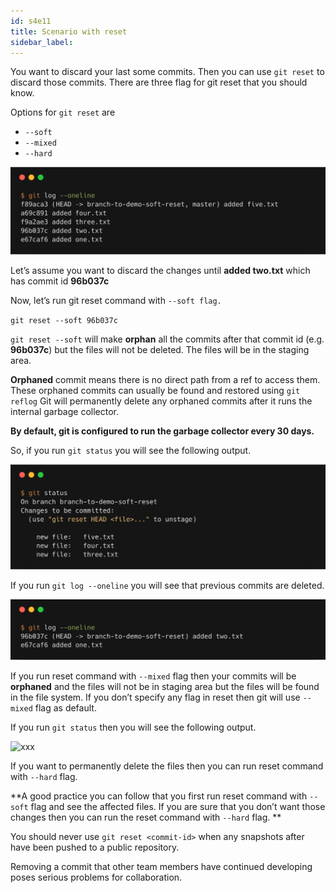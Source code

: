```yaml
---
id: s4e11
title: Scenario with reset
sidebar_label:
---
```



You want to discard your last some commits. Then you can use `git reset` to discard those commits. There are three flag for git reset that you should know.

Options for `git reset` are
- `--soft`
- `--mixed`
- `--hard`

![xxx](https://raw.githubusercontent.com/ChickenKyiv/awesome-git-article/master/img/commands/02-reset.png)

Let’s assume you want to discard the changes until **added two.txt** which has commit id **96b037c**

Now, let’s run git reset command with `--soft flag.`

`git reset --soft 96b037c`

`git reset --soft` will make **orphan** all the commits after that commit id (e.g. **96b037c**) but the files will not be deleted.
The files will be in the staging area.

**Orphaned** commit means there is no direct path from a ref to access them. These orphaned commits can usually be found and restored using `git reflog` Git will permanently delete any orphaned commits after it runs the internal garbage collector.

**By default, git is configured to run the garbage collector every 30 days.**

So, if you run `git status` you will see the following output.

![xxx](https://raw.githubusercontent.com/ChickenKyiv/awesome-git-article/master/img/commands/03-status.png)

If you run `git log --oneline` you will see that previous commits are deleted.

![xxx](https://raw.githubusercontent.com/ChickenKyiv/awesome-git-article/master/img/commands/04-git-log.png)

If you run reset command with `--mixed` flag then your commits will be **orphaned** and the files will not be in staging area but the files will be found in the file system. If you don’t specify any flag in reset then git will use `--mixed` flag as default.

If you run `git status` then you will see the following output.

![xxx](https://raw.githubusercontent.com/ChickenKyiv/awesome-git-article/master/img/commands/05-git-status.png)

If you want to permanently delete the files then you can run reset command with `--hard` flag.

**A good practice you can follow that you first run reset command with `--soft` flag and see the affected files. If you are sure that you don’t want those changes then you can run the reset command with `--hard` flag.
**

You should never use `git reset <commit-id>` when any snapshots after **<commit-id>** have been pushed to a public repository.

Removing a commit that other team members have continued developing poses serious problems for collaboration.
